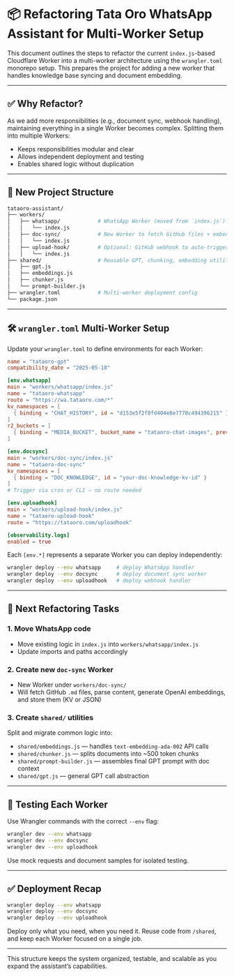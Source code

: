 # 📦 Refactoring Tata Oro WhatsApp Assistant for Multi-Worker Setup

This document outlines the steps to refactor the current `index.js`-based Cloudflare Worker into a multi-worker architecture using the `wrangler.toml` monorepo setup. This prepares the project for adding a new worker that handles knowledge base syncing and document embedding.

---

## ✅ Why Refactor?

As we add more responsibilities (e.g., document sync, webhook handling), maintaining everything in a single Worker becomes complex. Splitting them into multiple Workers:

- Keeps responsibilities modular and clear
- Allows independent deployment and testing
- Enables shared logic without duplication

---

## 📁 New Project Structure

```bash
tataoro-assistant/
├── workers/
│   ├── whatsapp/            # WhatsApp Worker (moved from `index.js`)
│   │   └── index.js
│   ├── doc-sync/            # New Worker to fetch GitHub files + embed
│   │   └── index.js
│   ├── upload-hook/         # Optional: GitHub webhook to auto-trigger sync
│   │   └── index.js
├── shared/                  # Reusable GPT, chunking, embedding utilities
│   ├── gpt.js
│   ├── embeddings.js
│   ├── chunker.js
│   └── prompt-builder.js
├── wrangler.toml            # Multi-worker deployment config
└── package.json
```

---

## 🛠️ `wrangler.toml` Multi-Worker Setup

Update your `wrangler.toml` to define environments for each Worker:

```toml
name = "tataoro-gpt"
compatibility_date = "2025-05-18"

[env.whatsapp]
main = "workers/whatsapp/index.js"
name = "tataoro-whatsapp"
route = "https://wa.tataoro.com/*"
kv_namespaces = [
  { binding = "CHAT_HISTORY", id = "d153e5f2f8fd404e8e7778c494396215" }
]
r2_buckets = [
  { binding = "MEDIA_BUCKET", bucket_name = "tataoro-chat-images", preview_bucket_name = "tataoro-chat-images" }
]

[env.docsync]
main = "workers/doc-sync/index.js"
name = "tataoro-doc-sync"
kv_namespaces = [
  { binding = "DOC_KNOWLEDGE", id = "your-doc-knowledge-kv-id" }
]
# Trigger via cron or CLI — no route needed

[env.uploadhook]
main = "workers/upload-hook/index.js"
name = "tataoro-upload-hook"
route = "https://tataoro.com/uploadhook"

[observability.logs]
enabled = true
```

Each `[env.*]` represents a separate Worker you can deploy independently:

```bash
wrangler deploy --env whatsapp     # deploy WhatsApp handler
wrangler deploy --env docsync      # deploy document sync worker
wrangler deploy --env uploadhook   # deploy webhook handler
```

---

## 🔄 Next Refactoring Tasks

### 1. Move WhatsApp code

- Move existing logic in `index.js` into `workers/whatsapp/index.js`
- Update imports and paths accordingly

### 2. Create new `doc-sync` Worker

- New Worker under `workers/doc-sync/`
- Will fetch GitHub `.md` files, parse content, generate OpenAI embeddings, and store them (KV or JSON)

### 3. Create `shared/` utilities

Split and migrate common logic into:

- `shared/embeddings.js` — handles `text-embedding-ada-002` API calls
- `shared/chunker.js` — splits documents into ~500 token chunks
- `shared/prompt-builder.js` — assembles final GPT prompt with doc context
- `shared/gpt.js` — general GPT call abstraction

---

## 🧪 Testing Each Worker

Use Wrangler commands with the correct `--env` flag:

```bash
wrangler dev --env whatsapp
wrangler dev --env docsync
wrangler dev --env uploadhook
```

Use mock requests and document samples for isolated testing.

---

## ✅ Deployment Recap

```bash
wrangler deploy --env whatsapp
wrangler deploy --env docsync
wrangler deploy --env uploadhook
```

Deploy only what you need, when you need it. Reuse code from `/shared`, and keep each Worker focused on a single job.

---

This structure keeps the system organized, testable, and scalable as you expand the assistant’s capabilities.
